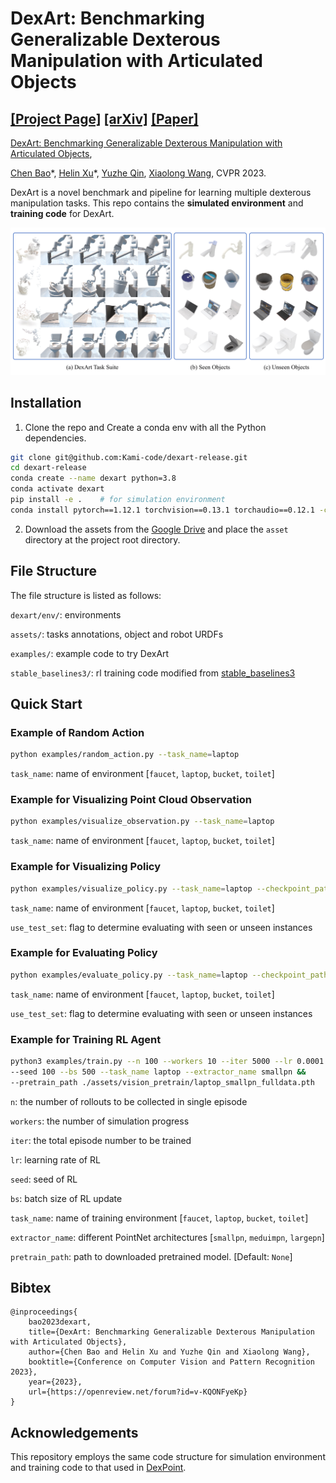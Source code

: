 # DexArt: Benchmarking Generalizable Dexterous Manipulation with Articulated Objects

[[Project Page]](https://www.chenbao.tech/dexart/) [[arXiv]](https://arxiv.org/abs/2305.05706) [[Paper]](https://www.chenbao.tech/dexart/static/paper/dexart.pdf)
-----

[DexArt: Benchmarking Generalizable Dexterous Manipulation with Articulated Objects](https://www.chenbao.tech/dexart/), 


[Chen Bao](https://chenbao.tech)\*, [Helin Xu](https://helinxu.github.io/)\*, [Yuzhe Qin](https://yzqin.github.io/), [Xiaolong Wang](https://xiaolonw.github.io/), CVPR 2023.


DexArt is a novel benchmark and pipeline for learning multiple dexterous manipulation tasks.
This repo contains the **simulated environment** and **training code** for DexArt.

![DexArt Teaser](docs/teaser.png)


## Installation

1. Clone the repo and Create a conda env with all the Python dependencies.

```bash
git clone git@github.com:Kami-code/dexart-release.git
cd dexart-release
conda create --name dexart python=3.8
conda activate dexart
pip install -e .    # for simulation environment
conda install pytorch==1.12.1 torchvision==0.13.1 torchaudio==0.12.1 -c pytorch    # for visualizing trained policy and training 
```

2. Download the assets from
the [Google Drive](https://drive.google.com/file/d/1JdReXZjMaqMO0HkZQ4YMiU2wTdGCgum1/view?usp=sharing) and place 
the `asset` directory at the project root directory.

## File Structure
The file structure is listed as follows:

`dexart/env/`: environments

`assets/`: tasks annotations, object and robot URDFs

`examples/`: example code to try DexArt

`stable_baselines3/`: rl training code modified from [stable_baselines3](https://github.com/DLR-RM/stable-baselines3)



## Quick Start

### Example of Random Action


```bash
python examples/random_action.py --task_name=laptop
```

`task_name`: name of environment [`faucet`, `laptop`, `bucket`, `toilet`]

### Example for Visualizing Point Cloud Observation 

```bash
python examples/visualize_observation.py --task_name=laptop
```
`task_name`: name of environment [`faucet`, `laptop`, `bucket`, `toilet`]


### Example for Visualizing Policy

```bash
python examples/visualize_policy.py --task_name=laptop --checkpoint_path assets/rl_checkpoints/laptop.zip
```

`task_name`: name of environment [`faucet`, `laptop`, `bucket`, `toilet`]

`use_test_set`: flag to determine evaluating with seen or unseen instances

### Example for Evaluating Policy

```bash
python examples/evaluate_policy.py --task_name=laptop --checkpoint_path assets/rl_checkpoints/laptop.zip --eval_per_instance 100
```

`task_name`: name of environment [`faucet`, `laptop`, `bucket`, `toilet`]

`use_test_set`: flag to determine evaluating with seen or unseen instances

### Example for Training RL Agent

```bash
python3 examples/train.py --n 100 --workers 10 --iter 5000 --lr 0.0001 &&
--seed 100 --bs 500 --task_name laptop --extractor_name smallpn &&
--pretrain_path ./assets/vision_pretrain/laptop_smallpn_fulldata.pth 
```
`n`: the number of rollouts to be collected in single episode

`workers`: the number of simulation progress

`iter`: the total episode number to be trained

`lr`: learning rate of RL

`seed`: seed of RL

`bs`: batch size of RL update

`task_name`: name of training environment [`faucet`, `laptop`, `bucket`, `toilet`]

`extractor_name`: different PointNet architectures [`smallpn`, `meduimpn`, `largepn`]

`pretrain_path`: path to downloaded pretrained model. [Default: `None`]

## Bibtex

```
@inproceedings{
    bao2023dexart,
    title={DexArt: Benchmarking Generalizable Dexterous Manipulation with Articulated Objects},
    author={Chen Bao and Helin Xu and Yuzhe Qin and Xiaolong Wang},
    booktitle={Conference on Computer Vision and Pattern Recognition 2023},
    year={2023},
    url={https://openreview.net/forum?id=v-KQONFyeKp}
}
```

## Acknowledgements

This repository employs the same code structure for simulation environment and training code to that used in [DexPoint](https://github.com/yzqin/dexpoint-release).

